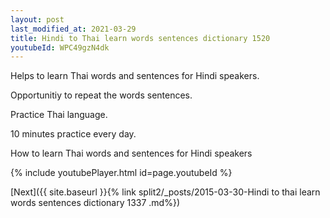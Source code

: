 ```yaml
---
layout: post
last_modified_at: 2021-03-29
title: Hindi to Thai learn words sentences dictionary 1520 
youtubeId: WPC49gzN4dk
---
```

 
 
Helps to learn Thai words and sentences for Hindi speakers.

Opportunitiy to repeat the words sentences. 

Practice Thai language. 
 
10 minutes practice every day. 
 
How to learn Thai words and sentences for Hindi speakers 
 
{% include youtubePlayer.html id=page.youtubeId %}
 
 
[Next]({{ site.baseurl }}{% link  split2/_posts/2015-03-30-Hindi to thai learn words sentences dictionary 1337 .md%})
 
